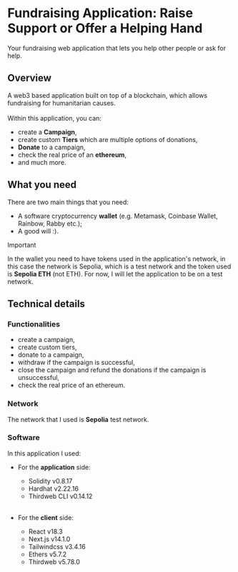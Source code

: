 # Fundraising Application: Raise Support or Offer a Helping Hand
Your fundraising web application that lets you help other people or ask for help.

## Overview
A web3 based application built on top of a blockchain, which allows fundraising for humanitarian causes. <br><br>
Within this application, you can: 
+ create a **Campaign**, 
+ create custom **Tiers** which are multiple options of donations, 
+ **Donate** to a campaign, 
+ check the real price of an **ethereum**, 
+ and much more.

## What you need 
There are two main things that you need:
+ A software cryptocurrency **wallet** (e.g. Metamask, Coinbase Wallet, Rainbow, Rabby etc.);
+ A good will :).

> [!IMPORTANT]
> In the wallet you need to have tokens used in the application's network, in this case the network is Sepolia, which is a test network and the token used is **Sepolia ETH** (not ETH). For now, I will let the application to be on a test network.

## Technical details

### Functionalities
+ create a campaign, 
+ create custom tiers, 
+ donate to a campaign,
+ withdraw if the campaign is successful,
+ close the campaign and refund the donations if the campaign is unsuccessful, 
+ check the real price of an ethereum.

### Network
The network that I used is **Sepolia** test network.

### Software
In this application I used:
+ For the **application** side:
    - Solidity v0.8.17
    - Hardhat v2.22.16
    - Thirdweb CLI v0.14.12
<br><br>

+ For the **client** side:
    - React v18.3
    - Next.js v14.1.0
    - Tailwindcss v3.4.16
    - Ethers v5.7.2
    - Thirdweb v5.78.0
    

